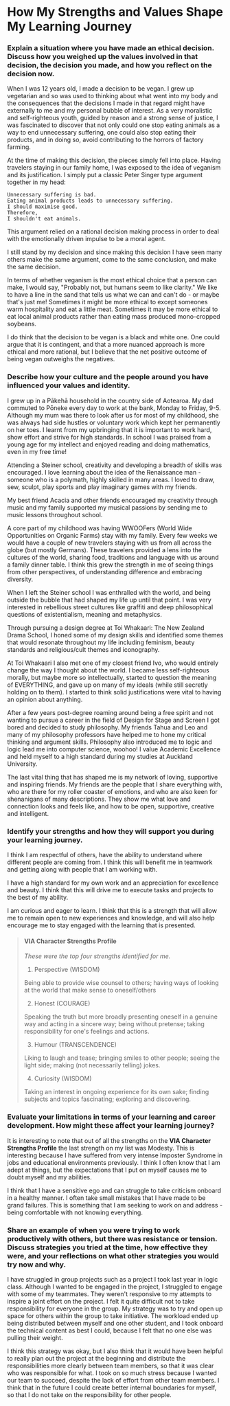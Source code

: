 # How My Strengths and Values Shape My Learning Journey

### Explain a situation where you have made an ethical decision. Discuss how you weighed up the values involved in that decision, the decision you made, and how you reflect on the decision now.

When I was 12 years old, I made a decision to be vegan. I grew up vegetarian and so was used to thinking about what went into my body and the consequences that the decisions I made in that regard might have externally to me and my personal bubble of interest. As a very moralistic and self-righteous youth, guided by reason and a strong sense of justice, I was fascinated to discover that not only could one stop eating animals as a way to end unnecessary suffering, one could also stop eating their products, and in doing so, avoid contributing to the horrors of factory farming. 

At the time of making this decision, the pieces simply fell into place. Having travelers staying in our family home, I was exposed to the idea of veganism and its justification. I simply put a classic Peter Singer type argument together in my head:

    Unnecessary suffering is bad. 
    Eating animal products leads to unnecessary suffering. 
    I should maximise good. 
    Therefore, 
    I shouldn't eat animals. 

This argument relied on a rational decision making process in order to deal with the emotionally driven impulse to be a moral agent. 

I still stand by my decision and since making this decision I have seen many others make the same argument, come to the same conclusion, and make the same decision. 

In terms of whether veganism is the most ethical choice that a person can make, I would say, "Probably not, but humans seem to like clarity." We like to have a line in the sand that tells us what we can and can't do - or maybe that's just me! Sometimes it might be more ethical to except someones warm hospitality and eat a little meat. Sometimes it may be more ethical to eat local animal products rather than eating mass produced mono-cropped soybeans. 

I do think that the decision to be vegan is a black and white one. One could argue that it is contingent, and that a more nuanced approach is more ethical and more rational, but I believe that the net positive outcome of being vegan outweighs the negatives. 

### Describe how your culture and the people around you have influenced your values and identity.

I grew up in a Pākehā household in the country side of Aotearoa. My dad commuted to Pōneke every day to work at the bank, Monday to Friday, 9-5. Although my mum was there to look after us for most of my childhood, she was always had side hustles or voluntary work which kept her permanently on her toes. I learnt from my upbringing that it is important to work hard, show effort and strive for high standards. In school I was praised from a young age for my intellect and enjoyed reading and doing mathematics, even in my free time! 

Attending a Steiner school, creativity and developing a breadth of skills was encouraged. I love learning about the idea of the Renaissance man - someone who is a polymath, highly skilled in many areas. I loved to draw, sew, sculpt, play sports and play imaginary games with my friends.

My best friend Acacia and other friends encouraged my creativity through music and my family supported my musical passions by sending me to music lessons throughout school. 

A core part of my childhood was having WWOOFers (World Wide Opportunities on Organic Farms) stay with my family. Every few weeks we would have a couple of new travelers staying with us from all across the globe (but mostly Germans). These travelers provided a lens into the cultures of the world, sharing food, traditions and language with us around a family dinner table. I think this grew the strength in me of seeing things from other perspectives, of understanding difference and embracing diversity. 

When I left the Steiner school I was enthralled with the world, and being outside the bubble that had shaped my life up until that point. I was very interested in rebellious street cultures like graffiti and deep philosophical questions of existentialism, meaning and metaphysics. 

Through pursuing a design degree at Toi Whakaari: The New Zealand Drama School, I honed some of my design skills and identified some themes that would resonate throughout my life including feminism, beauty standards and religious/cult themes and iconography. 

At Toi Whakaari I also met one of my closest friend Ivo, who would entirely change the way I thought about the world. I became less self-righteous morally, but maybe more so intellectually, started to question the meaning of EVERYTHING, and gave up on many of my ideals (while still secretly holding on to them). I started to think solid justifications were vital to having an opinion about anything. 

After a few years post-degree roaming around being a free spirit and not wanting to pursue a career in the field of Design for Stage and Screen I got bored and decided to study philosophy. My friends Tahua and Leo and many of my philosophy professors have helped me to hone my critical thinking and argument skills. Philosophy also introduced me to logic and logic lead me into computer science, woohoo! I value Academic Excellence and held myself to a high standard during my studies at Auckland University. 

The last vital thing that has shaped me is my network of loving, supportive and inspiring friends. My friends are the people that I share everything with, who are there for my roller coaster of emotions, and who are also keen for shenanigans of many descriptions. They show me what love and connection looks and feels like, and how to be open, supportive, creative and intelligent. 

### Identify your strengths and how they will support you during your learning journey.

I think I am respectful of others, have the ability to understand where different people are coming from. I think this will benefit me in teamwork and getting along with people that I am working with. 

I have a high standard for my own work and an appreciation for excellence and beauty. I think that this will drive me to execute tasks and projects to the best of my ability. 

I am curious and eager to learn. I think that this is a strength that will allow me to remain open to new experiences and knowledge, and will also help encourage me to stay engaged with the learning that is presented. 

> #### VIA Character Strengths Profile
>
> *These were the top four strengths identified for me.*
>
> 1. Perspective (WISDOM)
>
> Being able to provide wise counsel to others; having ways of looking at the world that make sense to oneself/others
>
> 2. Honest (COURAGE)
>
> Speaking the truth but more broadly presenting oneself in a genuine way and acting in a sincere way; being without pretense; taking responsibility for one's feelings and actions.
>
> 3. Humour (TRANSCENDENCE)
>
> Liking to laugh and tease; bringing smiles to other people; seeing the light side; making (not necessarily telling) jokes.
>
> 4. Curiosity (WISDOM)
>
> Taking an interest in ongoing experience for its own sake; finding subjects and topics fascinating; exploring and discovering.
>


### Evaluate your limitations in terms of your learning and career development. How might these affect your learning journey?

It is interesting to note that out of all the strengths on the **VIA Character Strengths Profile** the last strength on my list was Modesty. This is interesting because I have suffered from very intense Imposter Syndrome in jobs and educational environments previously. I think I often know that I am adept at things, but the expectations that I put on myself causes me to doubt myself and my abilities. 

I think that I have a sensitive ego and can struggle to take criticism onboard in a healthy manner. I often take small mistakes that I have made to be grand failures. This is something that I am seeking to work on and address - being comfortable with not knowing everything. 

### Share an example of when you were trying to work productively with others, but there was resistance or tension. Discuss strategies you tried at the time, how effective they were, and your reflections on what other strategies you would try now and why.

I have struggled in group projects such as a project I took last year in logic class. Although I wanted to be engaged in the project, I struggled to engage with some of my teammates. They weren't responsive to my attempts to inspire a joint effort on the project. I felt it quite difficult not to take responsibility for everyone in the group. My strategy was to try and open up space for others within the group to take initiative. The workload ended up being distributed between myself and one other student, and I took onboard the technical content as best I could, because I felt that no one else was pulling their weight. 

I think this strategy was okay, but I also think that it would have been helpful to really plan out the project at the beginning and distribute the responsibilities more clearly between team members, so that it was clear who was responsible for what. I took on so much stress because I wanted our team to succeed, despite the lack of effort from other team members. I think that in the future I could create better internal boundaries for myself, so that I do not take on the responsibility for other people. 